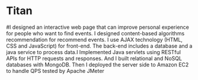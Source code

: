 # Titan
#I designed an interactive web page that can  improve  personal experience for people who want to find events. 
I designed content-based algorithms recommendation for recommend events. 
I use  AJAX technology (HTML, CSS and JavaScript) for front-end.
The back-end includes a database and a java service to process data.I Implemented Java servlets using RESTful APIs for HTTP requests and responses. And I built relational and NoSQL databases with MongoDB.
Then I deployed the server side to Amazon EC2 to handle QPS tested by Apache JMeter
